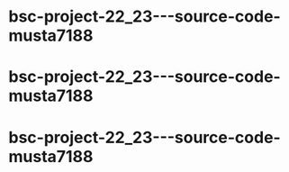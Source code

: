 # bsc-project-22_23---source-code-musta7188
# bsc-project-22_23---source-code-musta7188
# bsc-project-22_23---source-code-musta7188
